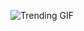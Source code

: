 
<!-- GIF_SECTION -->
![Trending GIF](https://media2.giphy.com/media/v1.Y2lkPThiYjIxNzcyeWFocDVnb3NwcW9jMW8zNWdyMWhmaDNsMGk2NnRkeGFyM2ZyaGd3YiZlcD12MV9naWZzX3NlYXJjaCZjdD1n/3ohs814r2VtQYQWxkQ/giphy.gif)
<!-- END_GIF_SECTION -->
